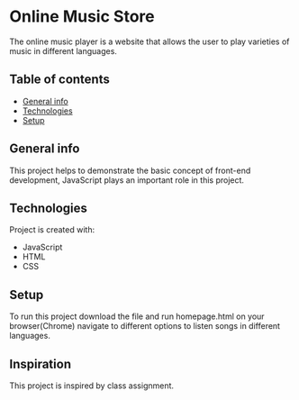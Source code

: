 # Online Music Store
The online music player is a website that allows the user to play varieties of music in different languages.

## Table of contents
* [General info](#general-info)
* [Technologies](#technologies)
* [Setup](#setup)

## General info
This project helps to demonstrate the basic concept of front-end development, JavaScript plays an important role in this project.
	
## Technologies
Project is created with:
* JavaScript
* HTML
* CSS

## Setup
To run this project download the file and run homepage.html on your browser(Chrome) navigate to different options to listen songs in different 
languages.

## Inspiration
This project is inspired by class assignment.

